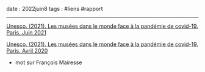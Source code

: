 date : 2022juin8
tags : #liens #rapport

---------

[Unesco. (2021). Les musées dans le monde face à la pandémie de covid-19. Paris. Juin 2021](https://unesdoc.unesco.org/ark:/48223/pf0000376729)

[Unesco. (2021). Les musées dans le monde face à la pandémie de covid-19. Paris. Avril 2020](https://unesdoc.unesco.org/ark:/48223/pf0000373530_fre)

+ mot sur François Mairesse